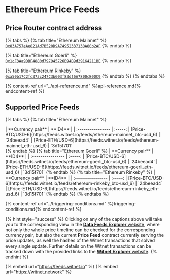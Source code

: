 # Ethereum Price Feeds

## Price Router contract address
{% tabs %}
{% tab title="Ethereum Mainnet" %}
[`0x83A757eAe821Ad7B520D9A74952337138A80b2AF`](https://etherscan.io/address/0x83a757eae821ad7b520d9a74952337138a80b2af#readContract)
{% endtab %}

{% tab title="Ethereum Goerli" %}
[`0x1cF3Aa9DBF4880d797945726B94B9d29164211BE`](https://goerli.etherscan.io/address/0x1cF3Aa9DBF4880d797945726B94B9d29164211BE#readContract)
{% endtab %}

{% tab title="Ethereum Rinkeby" %}
[`0xa50b17C2fc373c247C3b603f83df6A7800cB0DC9`](https://rinkeby.etherscan.io/address/0xa50b17C2fc373c247C3b603f83df6A7800cB0DC9#readContract) 
{% endtab %}
{% endtabs %}

{% content-ref url="../api-reference.md" %}api-reference.md{% endcontent-ref %}

## Supported Price Feeds 
{% tabs %}
{% tab title="Ethereum Mainnet" %}
<div width="300px">
| **Currency pair** | **ID4** | 
| :---------------- | :-----: 
| [Price-BTC/USD-6](https://feeds.witnet.io/feeds/ethereum-mainnet_btc-usd_6) | `24beead4`  
| [Price-ETH/USD-6](https://feeds.witnet.io/feeds/ethereum-mainnet_eth-usd_6) | `3d15f701`  
</div>
{% endtab %}
{% tab title="Ethereum Goerli" %}
| **Currency pair** | **ID4** |
| :---------------- | :-----: 
| [Price-BTC/USD-6](https://feeds.witnet.io/feeds/ethereum-goerli_btc-usd_6) | `24beead4` 
| [Price-ETH/USD-6](https://feeds.witnet.io/feeds/ethereum-goerli_eth-usd_6) | `3d15f701` 
{% endtab %}
{% tab title="Ethereum Rinkeby" %}
| **Currency pair** | **ID4** | 
| :---------------- | :-----: 
| [Price-BTC/USD-6](https://feeds.witnet.io/feeds/ethereum-rinkeby_btc-usd_6) | `24beead4` 
| [Price-ETH/USD-6](https://feeds.witnet.io/feeds/ethereum-rinkeby_eth-usd_6) | `3d15f701` 
{% endtab %}
{% endtabs %}

{% content-ref url="../triggering-conditions.md" %}triggering-conditions.md{% endcontent-ref %}

{% hint style="success" %}
Clicking on any of the captions above will take you to the corresponding view in the [**Data Feeds Explorer** website](https://feeds.witnet.io), where not only the whole price timeline can be checked for the corresponding currency pair, but also the current **Price Feed** contract currently serving the price updates, as well the hashes of the Witnet transactions that solved every single update. Further details on the Witnet transactions can be tracked down with the provided links to the [**Witnet Explorer** website](https://witnet.network/).
{% endhint %}

{% embed url="https://feeds.witnet.io" %}
{% embed url="https://witnet.network" %}
